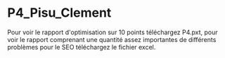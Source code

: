 # P4_Pisu_Clement
Pour voir le rapport d'optimisation sur 10 points téléchargez P4.pxt, pour voir le rapport comprenant une quantité assez importantes de différents problèmes pour le SEO téléchargez le fichier excel.
